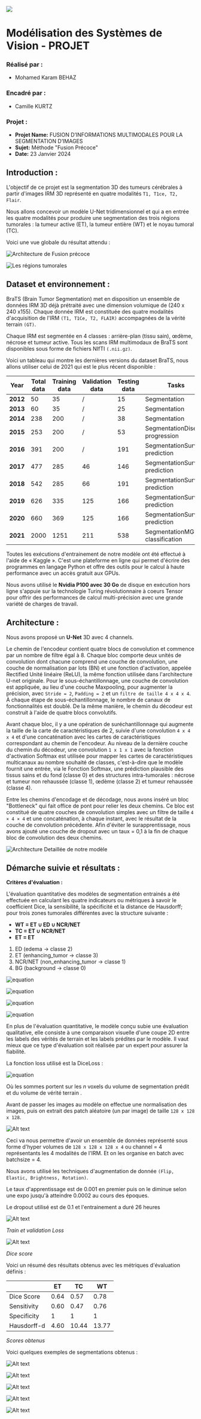
![](image-12.png)

# Modélisation des Systèmes de Vision - PROJET



### Réalisé par :

- Mohamed Karam BEHAZ

### Encadré par :

- Camille KURTZ


### Projet :

- **Projet Name:** FUSION D’INFORMATIONS MULTIMODALES POUR LA SEGMENTATION D’IMAGES
- **Sujet:** Méthode "Fusion Précoce"
- **Date:** 23 Janvier 2024

## Introduction :

L'objectif de ce projet est la segmentation 3D des tumeurs cérébrales à partir d'images IRM 3D représenté en quatre modalités `T1, T1ce, T2, Flair`.

Nous allons concevoir un modèle U-Net tridimensionnel et qui a en entrée les quatre modalités pour produire une segmentation des trois régions tumorales : la tumeur active (ET), la tumeur entière (WT) et le noyau tumoral (TC).

Voici une vue globale du résultat attendu :

![Architecture de Fusion précoce](image.png)

![Les régions tumorales](image-1.png)

## Dataset et environnement :

BraTS (Brain Tumor Segmentation) met en disposition un ensemble de données IRM 3D déjà prétraité avec une dimension volumique de (240 x 240 x155). Chaque donnée IRM est constituée des quatre modalités d'acquisition de l'IRM `(T1, T1Ce, T2, FLAIR)` accompagnées de la vérité terrain `(GT)`.

Chaque IRM est segmentée en 4 classes : arrière-plan (tissu sain), œdème, nécrose et tumeur active. Tous les scans IRM multimodaux de BraTS sont disponibles sous forme de fichiers NIfTI `(.nii.gz)`.

Voici un tableau qui montre les dernières versions du dataset BraTS, nous allons utiliser celui de 2021 qui est le plus récent disponible :

| **Year** | **Total data** | **Training data** | **Validation data** | **Testing data** | **Tasks** |
| --- | --- | --- | --- | --- | --- |
| **2012** | 50 | 35 | / | 15 | Segmentation |
| **2013** | 60 | 35 | / | 25 | Segmentation |
| **2014** | 238 | 200 | / | 38 | Segmentation |
| **2015** | 253 | 200 | / | 53 | SegmentationDisease progression |
| **2016** | 391 | 200 | / | 191 | SegmentationSurvival prediction |
| **2017** | 477 | 285 | 46 | 146 | SegmentationSurvival prediction |
| **2018** | 542 | 285 | 66 | 191 | SegmentationSurvival prediction |
| **2019** | 626 | 335 | 125 | 166 | SegmentationSurvival prediction |
| **2020** | 660 | 369 | 125 | 166 | SegmentationSurvival prediction |
| **2021** | 2000 | 1251 | 211 | 538 | SegmentationMGMT classification |

Toutes les exécutions d'entrainement de notre modèle ont été effectué à l'aide de « Kaggle ». C'est une plateforme en ligne qui permet d'écrire des programmes en langage Python et offre des outils pour le calcul à haute performance avec un accès gratuit aux GPUs.

Nous avons utilisé le **Nvidia P100 avec 30 Go** de disque en exécution hors ligne s'appuie sur la technologie Turing révolutionnaire à coeurs Tensor pour offrir des performances de calcul multi-précision avec une grande variété de charges de travail.

## Architecture :

Nous avons proposé un **U-Net** 3D avec 4 channels.

Le chemin de l'encodeur contient quatre blocs de convolution et commence par un nombre de filtre égal à 8. Chaque bloc comporte deux unités de convolution dont chacune comprend une couche de convolution, une couche de normalisation par lots (BN) et une fonction d'activation, appelée Rectified Unité linéaire (ReLU), la même fonction utilisée dans l'architecture U-net originale. Pour le sous-échantillonnage, une couche de convolution est appliquée, au lieu d'une couche Maxpooling, pour augmenter la précision, avec `Stride = 2`, `Padding = 2` et un `filtre de taille 4 x 4 x 4`. À chaque étape de sous-échantillonnage, le nombre de canaux de fonctionnalités est doublé. De la même manière, le chemin du décodeur est construit à l'aide de quatre blocs convolutifs.

Avant chaque bloc, il y a une opération de suréchantillonnage qui augmente la taille de la carte de caractéristiques de 2, suivie d'une convolution `4 x 4 x 4` et d'une concaténation avec les cartes de caractéristiques correspondant au chemin de l'encodeur. Au niveau de la dernière couche du chemin du décodeur, une convolution `1 x 1 x 1` avec la fonction d'activation Softmax est utilisée pour mapper les cartes de caractéristiques multicanaux au nombre souhaité de classes, c'est-à-dire que le modèle fournit une entrée, via le Fonction Softmax, une prédiction plausible des tissus sains et du fond (classe 0) et des structures intra-tumorales : nécrose et tumeur non rehaussée (classe 1), œdème (classe 2) et tumeur rehaussée (classe 4).

Entre les chemins d'encodage et de décodage, nous avons inséré un bloc "Bottleneck" qui fait office de pont pour relier les deux chemins. Ce bloc est constitué de quatre couches de convolution simples avec un filtre de taille `4 × 4 × 4` et une concaténation, à chaque instant, avec le résultat de la couche de convolution précédente. Afin d'éviter le surapprentissage, nous avons ajouté une couche de dropout avec un taux = 0,1 à la fin de chaque bloc de convolution des deux chemins.

![Architecture Detaillée de notre modèle](image-2.png)

## Démarche suivie et résultats :

**Critères d'évaluation :**

L'évaluation quantitative des modèles de segmentation entrainés a été effectuée en calculant les quatre indicateurs ou métriques à savoir le coefficient Dice, la sensibilité, la spécificité et la distance de Hausdorff; pour trois zones tumorales différentes avec la structure suivante :



* **WT = ET ∪ ED ∪ NCR/NET**
* **TC = ET ∪ NCR/NET**
* **ET = ET**


1.   ED (edema -> classe 2)
2.   ET (enhancing_tumor -> classe 3)
3.   NCR/NET (non_enhancing_tumor -> classe 1)
4.   BG (background -> classe 0)


![equation](https://latex.codecogs.com/svg.image?\inline&space;Dice=\frac{2|Ref\bigcap&space;Seg|}{|Ref|&plus;|Seg|})

![equation](https://latex.codecogs.com/svg.image?\inline&space;Sensibility=\frac{|Ref\bigcap&space;Seg|}{|Seg|})

![equation](https://latex.codecogs.com/svg.image?\inline&space;Specificity=\frac{|\overline{Ref}\bigcap\overline{Seg}|}{|\overline{Ref}|})

![equation](https://latex.codecogs.com/svg.image?\inline&space;{\displaystyle&space;d_{\mathrm{H}}(X,Y):=\max\left\(\sup&space;_{x\in&space;X}d(x,Y),\sup&space;_{y\in&space;Y}d(X,y)\,\right\),})




En plus de l'évaluation quantitative, le modèle conçu subie une évaluation qualitative, elle consiste à une comparaison visuelle d'une coupe 2D entre les labels des vérités de terrain et les labels prédites par le modèle. Il vaut mieux que ce type d'évaluation soit réalisée par un expert pour assurer la fiabilité.

La fonction loss utilisé est la DiceLoss :

![equation](https://latex.codecogs.com/svg.image?\inline&space;DiceLoss=1-\frac{(2\sum&space;_i^n&space;p_i&space;g_i)}{(\sum_i^n&space;p_i^2&plus;\sum_i^n&space;g_i^2)})

Où les sommes portent sur les _n_ voxels du volume de segmentation prédit et du volume de vérité terrain .

Avant de passer les images au modèle on effectue une normalisation des images, puis on extrait des patch aléatoire (un par image) de taille `128 x 128 x 128`.

![Alt text](image-4.png)

Ceci va nous permettre d'avoir un ensemble de données représenté sous forme d'hyper volumes de `128 x 128 x 128 x 4` ou channel = 4 représentants les 4 modalités de l'IRM. Et on les organise en batch avec batchsize = 4.

Nous avons utilisé les techniques d'augmentation de donnée `(Flip, Elastic, Brightness, Rotation)`.

Le taux d'apprentissage est de 0.001 en premier puis on le diminue selon une expo jusqu'à atteindre 0.0002 au cours des époques.

Le dropout utilisé est de 0.1 et l'entrainement a duré 26 heures

![Alt text](image-5.png)

_Train et validation Loss_

![Alt text](image-6.png)

_Dice score_

Voici un résumé des résultats obtenus avec les métriques d'évaluation définis :

| | ET | TC | WT |
| --- | --- | --- | --- |
| Dice Score | 0.64 | 0.57 | 0.78 |
| Sensitivity | 0.60 | 0.47 | 0.76 |
| Specificity | 1 | 1 | 1 |
| Hausdorff-d | 4.60 | 10.44 | 13.77 |

_Scores obtenus_

Voici quelques exemples de segmentations obtenus :

![Alt text](image-7.png)

![Alt text](image-8.png)

![Alt text](image-9.png)

![Alt text](image-10.png)

![Alt text](image-11.png)
